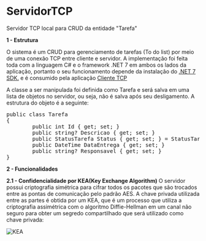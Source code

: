 # ServidorTCP
Servidor TCP local para CRUD da entidade "Tarefa"

**1 - Estrutura**

O sistema é um CRUD para gerenciamento de tarefas (To do list) por meio de uma conexão TCP entre cliente e servidor. A implementação foi feita toda com a linguagem C# e o framework .NET 7 em ambos os lados da aplicação, portanto o seu funcionamento depende da instalação do [.NET 7 SDK.](https://dotnet.microsoft.com/pt-br/download/dotnet/7.0) e é consumido pela aplicação [Cliente TCP](https://github.com/schmoellerIuri/ClienteTCP)

A classe a ser manipulada foi definida como Tarefa e será salva em uma lista de objetos no servidor, ou seja, não é salva após seu desligamento. A estrutura do objeto é a seguinte:
<pre>
public class Tarefa
{
    	public int Id { get; set; }
    	public string? Descricao { get; set; }
    	public StatusTarefa Status { get; set; } = StatusTarefa.A_FAZER;
    	public DateTime DataEntrega { get; set; }
    	public string? Responsavel { get; set; }
}
</pre>

**2 - Funcionalidades**

**2.1 - Confidencialidade por KEA(Key Exchange Algorithm)**
O servidor possui criptografia simétrica para cifrar todos os pacotes que são trocados entre as pontas de comunicação pelo padrão AES. A chave privada utilizada entre as partes é obtida por um KEA, que é um processo que utiliza a criptografia assimétrica com o algoritmo Diffie-Hellman em um canal não seguro para obter um segredo compartilhado que será utilizado como chave privada:

![KEA](https://www.practicalnetworking.net/wp-content/uploads/2015/11/dh-revised.png)
